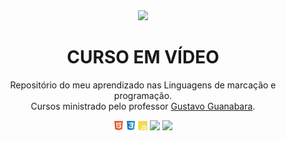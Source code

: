 <div align="center">
  <img width="200" src="https://github.com/gustavoguanabara/html-css/blob/master/imagens/mascote.png?raw=true">
  
<h1> CURSO EM VÍDEO</h1>
  
  <p>Repositório do meu aprendizado nas Linguagens de marcação e programação. <br> Cursos ministrado pelo professor <a href="https://github.com/gustavoguanabara/html-css">Gustavo Guanabara</a>.</p>
  
  <img width="3%" src="https://raw.githubusercontent.com/devicons/devicon/master/icons/html5/html5-original.svg"> <img width="3%" src="https://raw.githubusercontent.com/devicons/devicon/master/icons/css3/css3-original.svg"> <img width="3%" src="https://raw.githubusercontent.com/devicons/devicon/master/icons/javascript/javascript-plain.svg"> 
            <img width="3%" src="https://cdn.jsdelivr.net/gh/devicons/devicon/icons/python/python-original.svg" /> <img width="3%" src="https://cdn.jsdelivr.net/gh/devicons/devicon/icons/git/git-original.svg" />
          
            
          
</div>
